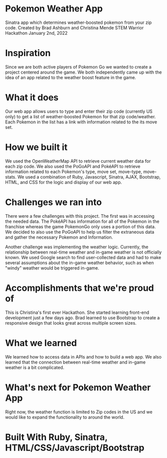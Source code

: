 # Pokemon Weather App
Sinatra app which determines weather-boosted pokemon from your zip code.
Created by Brad Ashburn and Christina Mende
STEM Warrior Hackathon
January 2nd, 2022

# Inspiration

Since we are both active players of Pokemon Go we wanted to create a project centered around the game. We both independently came up with the idea of an app related to the weather boost feature in the game.

# What it does

Our web app allows users to type and enter their zip code (currently US only) to get a list of weather-boosted Pokemon for that zip code/weather. Each Pokemon in the list has a link with information related to the its move set.

# How we built it

We used the OpenWeatherMap API to retrieve current weather data for each zip code. We also used the PoGoAPI and PokéAPI to retrieve information related to each Pokemon's type, move set, move-type, move-stats. We used a combination of Ruby, Javascript, Sinatra, AJAX, Bootstrap, HTML, and CSS for the logic and display of our web app.

# Challenges we ran into

There were a few challenges with this project. The first was in accessing the needed data. The PokéAPI has information for all of the Pokemon in the franchise whereas the game PokemonGo only uses a portion of this data. We decided to also use the PoGoAPI to help us filter the extraneous data and gather the necessary Pokemon and Information.

Another challenge was implementing the weather logic. Currently, the relationship between real-time weather and in-game weather is not officially known. We used Google search to find user-collected data and had to make several assumptions about the in-game weather behavior, such as when "windy" weather would be triggered in-game.

# Accomplishments that we're proud of

This is Christina's first ever Hackathon. She started learning front-end development just a few days ago. Brad learned to use Bootstrap to create a responsive design that looks great across multiple screen sizes.

# What we learned

We learned how to access data in APIs and how to build a web app. We also learned that the connection between real-time weather and in-game weather is a bit complicated.

# What's next for Pokemon Weather App

Right now, the weather function is limited to Zip codes in the US and we would like to expand the functionality to around the world.

# Built With Ruby, Sinatra, HTML/CSS/Javascript/Bootstrap
